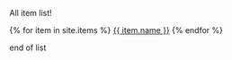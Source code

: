 All item list!

{% for item in site.items %}
   <a href = '{{ item.url }}'>{{ item.name }}</a>
{% endfor %}

end of list
